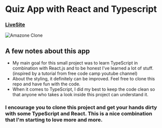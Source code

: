 # Quiz App with React and Typescript
### [LiveSite](https://quizz-app-react-typescript.netlify.app/)

![Amazone Clone](https://imgur.com/tTFzyvk.png)

## A few notes about this app
- My main goal for this small project was to learn TypeScript in combination with React.js and to be honest I've learned a lot of stuff. (inspired by a tutorial from free code camp youtube channel)
- About the styling, it definitely can be improved. Feel free to clone this repo and have fun with the code.
- When it comes to TypeScript, I did my best to keep the code clean so that anyone who takes a look inside this project can understand it.

### I encourage you to clone this project and get your hands dirty with some TypeScript and React. This is a nice combination that I'm starting to love more and more.
